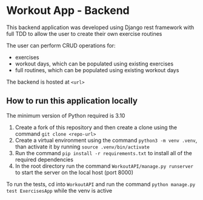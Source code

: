 # Workout App - Backend

This backend application was developed using Django rest framework with full TDD to allow the user to create their own exercise routines

The user can perform CRUD operations for:

- exercises
- workout days, which can be populated using existing exercises
- full routines, which can be populated using existing workout days

The backend is hosted at `<url>`

## How to run this application locally

The minimum version of Python required is 3.10

1. Create a fork of this repository and then create a clone using the command `git clone <repo-url>`
2. Create a virtual environment using the command `python3 -m venv .venv`, than activate it by running `source .venv/bin/activate`
3. Run the command `pip install -r requirements.txt` to install all of the required dependencies
4. In the root directory run the command `WorkoutAPI/manage.py runserver` to start the server on the local host (port 8000)

To run the tests, cd into `WorkoutAPI` and run the command `python manage.py test ExercisesApp` while the venv is active

